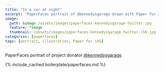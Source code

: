 ```yaml
---
title: "In a car at night"
excerpt: "PaperFaces portrait of @kennedysgarage drawn with Paper for iOS on an iPad."
image: 
  path: &image /assets/images/paperfaces-kennedysgarage-twitter.jpg 
  feature: *image
  thumbnail: /assets/images/paperfaces-kennedysgarage-twitter-150.jpg
categories: [paperfaces]
tags: [portrait, illustration, Paper for iOS]
---
```


PaperFaces portrait of project donator [@kennedysgarage](https://twitter.com/kennedysgarage).

{% include_cached boilerplate/paperfaces.md %}

